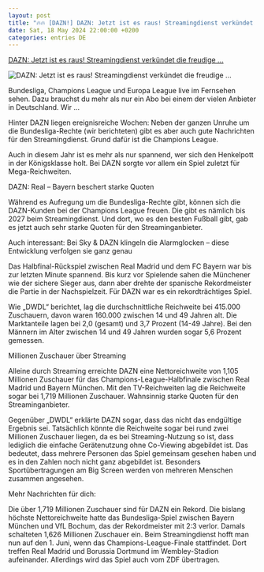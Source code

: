 ```yaml
---
layout: post
title: "🔥🔥 [DAZN!] DAZN: Jetzt ist es raus! Streamingdienst verkündet die freudige ..."
date: Sat, 18 May 2024 22:00:00 +0200
categories: entries DE
---
```

[DAZN: Jetzt ist es raus! Streamingdienst verkündet die freudige ...](https://www.derwesten.de/sport/sportmix/dazn-streaming-quoten-champions-league-real-madrid-fc-bayern-muenchen-tv-total-rechte-news-b-id300964961.html)

![DAZN: Jetzt ist es raus! Streamingdienst verkündet die freudige ...](https://www.derwesten.de/wp-content/uploads/sites/8/2024/05/dazn-champions-league-e1715967761961.jpg)

Bundesliga, Champions League und Europa League live im Fernsehen sehen. Dazu brauchst du mehr als nur ein Abo bei einem der vielen Anbieter in Deutschland. Wir ...

Hinter DAZN liegen ereignisreiche Wochen: Neben der ganzen Unruhe um die Bundesliga-Rechte (wir berichteten) gibt es aber auch gute Nachrichten für den Streamingdienst. Grund dafür ist die Champions League.

Auch in diesem Jahr ist es mehr als nur spannend, wer sich den Henkelpott in der Königsklasse holt. Bei DAZN sorgte vor allem ein Spiel zuletzt für Mega-Reichweiten.

DAZN: Real – Bayern beschert starke Quoten

Während es Aufregung um die Bundesliga-Rechte gibt, können sich die DAZN-Kunden bei der Champions League freuen. Die gibt es nämlich bis 2027 beim Streamingdienst. Und dort, wo es den besten Fußball gibt, gab es jetzt auch sehr starke Quoten für den Streaminganbieter.

Auch interessant: Bei Sky & DAZN klingeln die Alarmglocken – diese Entwicklung verfolgen sie ganz genau

Das Halbfinal-Rückspiel zwischen Real Madrid und dem FC Bayern war bis zur letzten Minute spannend. Bis kurz vor Spielende sahen die Münchener wie der sichere Sieger aus, dann aber drehte der spanische Rekordmeister die Partie in der Nachspielzeit. Für DAZN war es ein rekordträchtiges Spiel.

Wie „DWDL“ berichtet, lag die durchschnittliche Reichweite bei 415.000 Zuschauern, davon waren 160.000 zwischen 14 und 49 Jahren alt. Die Marktanteile lagen bei 2,0 (gesamt) und 3,7 Prozent (14-49 Jahre). Bei den Männern im Alter zwischen 14 und 49 Jahren wurden sogar 5,6 Prozent gemessen.

Millionen Zuschauer über Streaming

Alleine durch Streaming erreichte DAZN eine Nettoreichweite von 1,105 Millionen Zuschauer für das Champions-League-Halbfinale zwischen Real Madrid und Bayern München. Mit den TV-Reichweiten lag die Reichweite sogar bei 1,719 Millionen Zuschauer. Wahnsinnig starke Quoten für den Streaminganbieter.

Gegenüber „DWDL“ erklärte DAZN sogar, dass das nicht das endgültige Ergebnis sei. Tatsächlich könnte die Reichweite sogar bei rund zwei Millionen Zuschauer liegen, da es bei Streaming-Nutzung so ist, dass lediglich die einfache Gerätenutzung ohne Co-Viewing abgebildet ist. Das bedeutet, dass mehrere Personen das Spiel gemeinsam gesehen haben und es in den Zahlen noch nicht ganz abgebildet ist. Besonders Sportübertragungen am Big Screen werden von mehreren Menschen zusammen angesehen.

Mehr Nachrichten für dich:

Die über 1,719 Millionen Zuschauer sind für DAZN ein Rekord. Die bislang höchste Nettoreichweite hatte das Bundesliga-Spiel zwischen Bayern München und VfL Bochum, das der Rekordmeister mit 2:3 verlor. Damals schalteten 1,626 Millionen Zuschauer ein. Beim Streamingdienst hofft man nun auf den 1. Juni, wenn das Champions-League-Finale stattfindet. Dort treffen Real Madrid und Borussia Dortmund im Wembley-Stadion aufeinander. Allerdings wird das Spiel auch vom ZDF übertragen.

